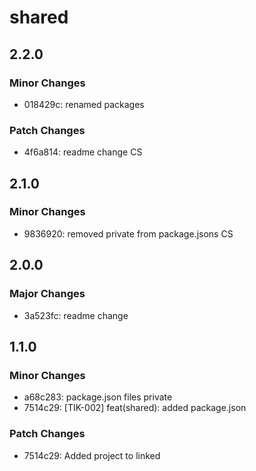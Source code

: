 # shared

## 2.2.0

### Minor Changes

- 018429c: renamed packages

### Patch Changes

- 4f6a814: readme change CS

## 2.1.0

### Minor Changes

- 9836920: removed private from package.jsons CS

## 2.0.0

### Major Changes

- 3a523fc: readme change

## 1.1.0

### Minor Changes

- a68c283: package.json files private
- 7514c29: [TIK-002] feat(shared): added package.json

### Patch Changes

- 7514c29: Added project to linked
